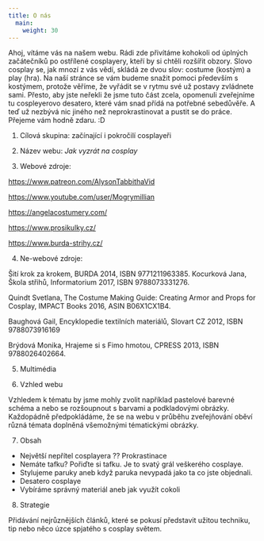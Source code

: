 ```yaml
---
title: O nás
  main:
    weight: 30
---
```


Ahoj, 
vítáme vás na našem webu. Rádi zde přivítáme kohokoli od úplných začátečníků po ostřílené cosplayery, kteří by si chtěli rozšířit obzory. Slovo cosplay se, jak mnozí z vás vědí, skládá ze dvou slov: costume (kostým) a play (hra). Na naší stránce se vám budeme snažit pomoci především s kostýmem, protože věříme, že vyřádit se v rytmu své už postavy zvládnete sami. Přesto, aby jste neřekli že jsme tuto část zcela, opomenuli zveřejníme tu cospleyerovo desatero, které vám snad přídá na potřebné sebedůvěře. A teď už nezbývá nic jiného než neprokrastinovat a pustit se do práce. Přejeme vám hodně zdaru. :D

1. Cílová skupina: začínající i pokročilí cosplayeři

2. Název webu: *Jak vyzrát na cosplay*

3. Webové zdroje: 

https://www.patreon.com/AlysonTabbithaVid

https://www.youtube.com/user/Mogrymillian

https://angelacostumery.com/

https://www.prosikulky.cz/

https://www.burda-strihy.cz/

4. Ne-webové zdroje: 

Šití krok za krokem, BURDA 2014, ISBN 9771211963385.
Kocurková Jana, Škola střihů, Informatorium 2017, ISBN 9788073331276.

Quindt Svetlana, The Costume Making Guide: Creating Armor and Props for Cosplay, IMPACT Books 2016, ASIN B06X1CX1B4.

Baughová Gail, Encyklopedie textilních materiálů, Slovart CZ 2012, ISBN 9788073916169

Brýdová Monika, Hrajeme si s Fimo hmotou, CPRESS 2013, ISBN 9788026402664. 

5. Multimédia

6. Vzhled webu

Vzhledem k tématu by jsme mohly zvolit například pastelové barevné schéma a nebo se rozšoupnout s barvami a podkladovými obrázky. Každopádně předpokládáme, že se na webu v průběhu zveřejňování oběví různá témata doplněná všemožnými tématickými obrázky.

7. Obsah

-  Největší nepřítel cosplayera ?? Prokrastinace
-  Nemáte tafku? Pořiďte si tafku. Je to svatý grál veškerého cosplaye.
- Stylujeme paruky aneb když paruka nevypadá jako ta co jste objednali.
- Desatero cosplaye
- Vybíráme správný materiál aneb jak využít cokoli

8. Strategie

Přidávání nejrůznějších článků, které se pokusí představit užitou techniku, tip nebo něco úzce spjatého s cosplay světem. 

